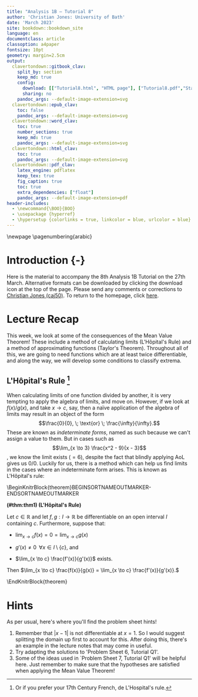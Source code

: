 ```yaml
---
title: "Analysis 1B — Tutorial 8"
author: 'Christian Jones: University of Bath'
date: 'March 2023'
site: bookdown::bookdown_site
language: en
documentclass: article
classoption: a4paper
fontsize: 10pt
geometry: margin=2.5cm
output:
  clavertondown::gitbook_clav:
    split_by: section
    keep_md: true
    config:
      download: [["Tutorial8.html", "HTML page"], ["Tutorial8.pdf","Standard print PDF"], ["Tutorial8Clear.pdf","Clear print PDF"], ["Tutorial8Large.pdf","Large print PDF"], ["Tutorial8.docx","Accessible Word document"], ["Tutorial8.epub","Accessible EPub book" ]]
      sharing: no
    pandoc_args: --default-image-extension=svg
  clavertondown::epub_clav:
    toc: false
    pandoc_args: --default-image-extension=svg
  clavertondown::word_clav:
    toc: true
    number_sections: true
    keep_md: true
    pandoc_args: --default-image-extension=svg
  clavertondown::html_clav:
    toc: true
    pandoc_args: --default-image-extension=svg
  clavertondown::pdf_clav:
    latex_engine: pdflatex
    keep_tex: true
    fig_caption: true
    toc: true
    extra_dependencies: ["float"]
    pandoc_args: --default-image-extension=pdf
header-includes:
  - \newcommand{\BOO}{BOO}
  - \usepackage {hyperref}
  - \hypersetup {colorlinks = true, linkcolor = blue, urlcolor = blue}
---
```

<!-- This is needed since I am working with svg files from mathcha.io. It converts the graphics files to something that can be used in the pdf files. Code taken from https://stackoverflow.com/questions/50165404/how-to-make-a-pdf-using-bookdown-including-svg-images/56044642#56044642 -->

\newpage
\pagenumbering{arabic}

# Introduction {-}
Here is the material to accompany the 8th Analysis 1B Tutorial on the 27th March. Alternative formats can be downloaded by clicking the download icon at the top of the page. Please send any comments or corrections to [Christian Jones (caj50)](mailto:caj50@bath.ac.uk). To return to the homepage, click [here](http://caj50.github.io/tutoring.html).

<!--<details open>
<summary>Want to ruin the surprise?</summary>
<br>
Well, you asked for it!
</details>-->

# Lecture Recap
This week, we look at some of the consequences of the Mean Value Theorem! These include a method of calculating limits (L'Hôpital's Rule) and a method of approximating functions (Taylor's Theorem). Throughout all of this, we are going to need functions which are at least twice differentiable, and along the way, we will develop some conditions to classify extrema.

## L'Hôpital's Rule [^1]
When calculating limits of one function divided by another, it is very tempting to apply the algebra of limits, and move on. However, if we look at $f(x)/g(x)$, and take $x \to c$, say, then a naïve application of the algebra of limits may result in an object of the form $$\frac{0}{0}, \; \text{or} \; \frac{\infty}{\infty}.$$ These are known as *indeterminate forms*, named as such because we can't assign a value to them. But in cases such as $$\lim_{x \to 3} \frac{x^2 - 9}{x - 3}$$, we know the limit exists ($=6$), despite the fact that blindly applying AoL gives us $0/0$. Luckily for us, there is a method which can help us find limits in the cases where an indeterminate form arises. This is known as L'Hôpital's rule:

\BeginKnitrBlock{theorem}BEGINSORTNAMEOUTMARKER-ENDSORTNAMEOUTMARKER<div class="bookdown-theorem" custom-style="TheoremStyle" id="thm:thm1"><span class="thm:thm1" custom-style="NameStyle"><strong>(\#thm:thm1)  (L'Hôpital's Rule) </strong></span><p>Let $c \in \mathbb{R}$ and let $f,g: I \to \mathbb{R}$ be differentiable on an open interval $I$ containing $c$. Furthermore, suppose that:
  
  * $\lim_{x \to c} f(x) = 0  = \lim_{x \to c} g(x)$
  
  * $g'(x) \neq  0 \;\; \forall x \in I\setminus\lbrace c \rbrace,$ and
  
  * $\lim_{x \to c} \frac{f'(x)}{g'(x)}$ exists.

Then $\lim_{x \to c} \frac{f(x)}{g(x)} = \lim_{x \to c} \frac{f'(x)}{g'(x)}.$
  </p></div>\EndKnitrBlock{theorem}

[^1]: Or if you prefer your 17th Century French, de L'Hospital's rule.

# Hints
As per usual, here's where you'll find the problem sheet hints!

1) Remember that $\lvert x - 1\rvert$ is not differentiable at $x = 1$. So I would suggest splitting the domain up first to account for this. After doing this, there's an example in the lecture notes that may come in useful.
2) Try adapting the solutions to 'Problem Sheet 6, Tutorial Q1'.
3) Some of the ideas used in `Problem Sheet 7, Tutorial Q1' will be helpful here. Just remember to make sure that the hypotheses are satisfied when applying the Mean Value Theorem!

 

<!--chapter:end:index.Rmd-->

